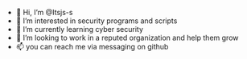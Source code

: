 - 👋 Hi, I’m @Itsjs-s
- 👀 I’m interested in security programs and scripts
- 🌱 I’m currently learning cyber security 
- 💞️ I’m looking to work in a reputed organization and help them grow
- 📫 you can reach me via messaging on github

<!---
Itsjs-s/Itsjs-s is a ✨ special ✨ repository because its `README.md` (this file) appears on your GitHub profile.
You can click the Preview link to take a look at your changes.
--->
